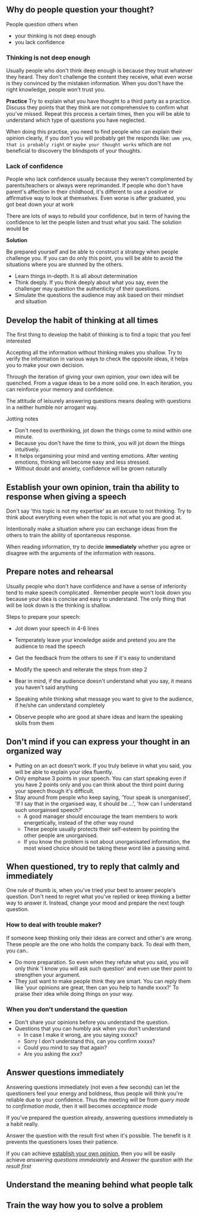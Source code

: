 

## Why do people question your thought?

People question others when  
- your thinking is not deep enough
- you lack confidence

### Thinking is not deep enough 

Usually people who don't think deep enough is because they trust whatever they heard. They don't challenge the content they receive, what even worse is they convinced by the mistaken information. When you don't have the right knowledge, people won't trust you.

**Practice**
Try to explain what you have thought to a third party as a practice. Discuss they points that they think are not comprehensive to confirm what you've missed. Repeat this process a certain times, then you will be able to understand which type of questions you have neglected.

When doing this practise, you need to find people who can explain their opinion clearly, if you don't you will probably get the responds like: `umm yea`, `that is probably right` or  `maybe your thought works` which are not beneficial to discovery the  blindspots of your thoughts.

### Lack of confidence

People who lack confidence usually because they weren't complimented by parents/teachers or always were reprimanded. If people who don't have parent's affection in their childhood, it's different to use a positive or affirmative way to look at themselves. Even worse is after graduated, you got beat down your at work 

There are lots of ways to rebuild your confidence, but in term of having the confidence to let the people listen and trust what you said. The solution would be

**Solution**

Be prepared yourself and be able to construct a strategy when people challenge you. If you can do only this point, you will be able to avoid the situations where you are stunned by the others.    

- Learn things in-depth. It is all about determination 
- Think deeply. If you think deeply about what you say, even the challenger may question the authenticity of their questions.
- Simulate the questions the audience may ask based on their mindset and situation
## Develop the habit of thinking at all times

The first thing to develop the habit of thinking is to find a topic that you feel interested 

Accepting all the information without thinking makes you shallow. Try to verify the information in various ways to check the opposite ideas, it helps you to make your own decision.

Through the iteration of giving your own opinion, your own idea will be quenched. From a vague ideas to be a more solid one. In each iteration, you can reinforce your memory and confidence.

The attitude of leisurely answering questions means dealing with questions in a neither humble nor arrogant way.

Jotting notes
- Don't need to overthinking, jot down the things come to mind within one minute.
- Because you don't have the time to think, you will jot down the things intuitively.
- It helps organsining your mind and venting emotions. After venting emotions, thinking will become easy and less stressed.
- Without doubt and anxiety, confidence will be grown naturally

## Establish your own opinion, train tha ability to response when giving a speech

Don't say 'this topic is not my expertise' as an excuse to not thinking. Try to think about everything even when the topic is not what you are good at.

Intentionally make a situation where you can exchange ideas from the others to train the ability of spontaneous response.

When reading information, try to decide **immediately** whether you agree or disagree with the arguments of the information with reasons.
## Prepare notes and rehearsal

Usually people who don't have confidence and have a sense of inferiority tend to make speech complicated . Remember people won't look down you because your idea is concise and easy to understand. The only thing that will be look down is the thinking is shallow.

Steps to prepare your speech:
- Jot down your speech in 4-6 lines 
- Temperately leave your knowledge aside and pretend you are the audience to read the speech
- Get the feedback from the others to see if it's easy to understand
- Modify the speech and reiterate the steps from step 2


- Bear in mind, if the audience doesn't understand what you say, it means you haven't said anything
- Speaking while thinking what message you want to give to the audience, if he/she can understand completely 
- Observe people who are good at share ideas and learn the speaking skills from them 


## Don't mind if you can express your thought in an organized way

- Putting on an act doesn't work. If you truly believe in what you said, you will be able to explain your idea fluently.
- Only emphase 3 points in your speech. You can start speaking even if you have 2 points only and you can think about the third point during your speech though it's difficult. 
- Stay around from people who keep saying, 'Your speak is unorganised', 'If I say that in the organised way, it should be ...', 'how can I understand such unorgainsed speech?'
    - A good manager should encourage the team members to work energetically, instead of the other way round
    - These people usually protects their self-esteem by pointing the other people are unorganised.
    - If you know the problem is not about unorganisated information, the most wised choice should be taking these word like a passing wind.


## When questioned, try to reply that calmly and immediately 

One rule of thumb is, when you've tried your best to answer people's question. Don't need to regret what you've replied or keep thinking a better way to answer it. Instead, change your mood and prepare the next tough question.

### How to deal with trouble maker?

If someone keep thinking only their ideas are correct and other's are wrong. These people are the one who holds the company back. To deal with them, you can..

- Do more preparation. So even when they refute what you said, you will only think 'I know you will ask such question' and even use their point to strengthen your argument.
- They just want to make people think they are smart. You can reply them like 'your opinions are great, then can you help to handle xxxx?' To praise their idea while doing things on your way.

### When you don't understand the question

- Don't share your opinions before you understand the question.
- Questions that you can humbly ask when you don't understand
    - In case I make it wrong, are you saying xxxxx?
    - Sorry I don't understand this, can you confirm xxxxx?
    - Could you mind to say that again?
    - Are you asking the xxx? 

## Answer questions immediately 

Answering questions immediately (not even a few seconds) can let the questioners feel your energy and boldness, thus people will think you're reliable due to your confidence. Thus the meeting will be from *query mode* to *confirmation mode*, then it will becomes *acceptance mode*

If you've prepared the question already, answering questions immediately is a habit really.  

Answer the question with the result first when it's possible. The benefit is it prevents the questioners loses their patience.

If you can achieve [establish your own opinion](./#establish-your-own-opinion-train-tha-ability-to-response-when-giving-a-speech), then you will be easily achieve *answering questions immdeiately* and *Answer the question with the result first*

## Understand the meaning behind what people talk



## Train the way how you to solve a problem







